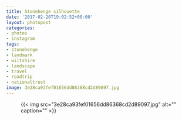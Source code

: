 ```yaml
---
title: Stonehenge silhouette
date: '2017-02-20T19:02:52+00:00'
layout: photopost
categories:
- photos
- instagram
tags:
- stonehenge
- landmark
- wiltshire
- landscape
- travel
- roadtrip
- nationaltrust
image: 3e28ca93fef01656dd86368cd2d89097.jpg
---
```


<figure class="photo photo--square">
  {{< img src="3e28ca93fef01656dd86368cd2d89097.jpg" alt="" caption="" >}}

</figure>




